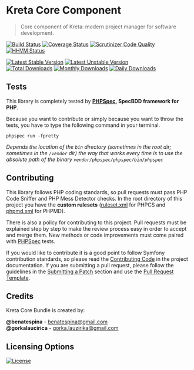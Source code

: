 # Kreta Core Component
> Core component of Kreta: modern project manager for software development.

[![Build Status](https://travis-ci.org/kreta-io/Core.svg?branch=master)](https://travis-ci.org/kreta-io/Core)
[![Coverage Status](https://img.shields.io/coveralls/kreta-io/Core.svg)](https://coveralls.io/r/kreta-io/Core)
[![Scrutinizer Code Quality](https://scrutinizer-ci.com/g/kreta-io/Core/badges/quality-score.png?b=master)](https://scrutinizer-ci.com/g/kreta-io/Core/?branch=master)
[![HHVM Status](http://hhvm.h4cc.de/badge/kreta/core.svg)](http://hhvm.h4cc.de/package/kreta/core)

[![Latest Stable Version](https://poser.pugx.org/kreta/core/v/stable.svg)](https://packagist.org/packages/kreta/core)
[![Latest Unstable Version](https://poser.pugx.org/kreta/core/v/unstable.svg)](https://packagist.org/packages/kreta/core)
&nbsp;&nbsp;&nbsp;&nbsp;&nbsp;&nbsp;&nbsp;&nbsp;&nbsp;&nbsp;
[![Total Downloads](https://poser.pugx.org/kreta/core/downloads.svg)](https://packagist.org/packages/kreta/core)
[![Monthly Downloads](https://poser.pugx.org/kreta/core/d/monthly.png)](https://packagist.org/packages/kreta/core)
[![Daily Downloads](https://poser.pugx.org/kreta/core/d/daily.png)](https://packagist.org/packages/kreta/core)

Tests
-----

This library is completely tested by **[PHPSpec][1], SpecBDD framework for PHP**.

Because you want to contribute or simply because you want to throw the tests, you have to type the following command
in your terminal.

    phpspec run -fpretty

*Depends the location of the `bin` directory (sometimes in the root dir; sometimes in the `/vendor` dir) the way that
works every time is to use the absolute path of the binary `vendor/phpspec/phpspec/bin/phpspec`*


Contributing
------------

This library follows PHP coding standards, so pull requests must pass PHP Code Sniffer and PHP Mess Detector
checks. In the root directory of this project you have the **custom rulesets** ([ruleset.xml]() for PHPCS and
[phpmd.xml]() for PHPMD).

There is also a policy for contributing to this project. Pull requests must
be explained step by step to make the review process easy in order to
accept and merge them. New methods or code improvements must come paired with [PHPSpec][1] tests.

If you would like to contribute it is a good point to follow Symfony contribution standards,
so please read the [Contributing Code][2] in the project
documentation. If you are submitting a pull request, please follow the guidelines
in the [Submitting a Patch][3] section and use the [Pull Request Template][4].

[1]: http://www.phpspec.net/
[2]: http://symfony.com/doc/current/contributing/code/index.html
[3]: http://symfony.com/doc/current/contributing/code/patches.html#check-list
[4]: http://symfony.com/doc/current/contributing/code/patches.html#make-a-pull-request

Credits
-------
Kreta Core Bundle is created by:
>
**@benatespina** - [benatespina@gmail.com](mailto:benatespina@gmail.com)<br/>
**@gorkalaucirica** - [gorka.lauzirika@gmail.com](mailto:gorka.lauzirika@gmail.com)

Licensing Options
-----------------
[![License](https://poser.pugx.org/kreta/core/license.svg)](https://github.com/kreta-io/kreta/blob/master/LICENSE.md)
